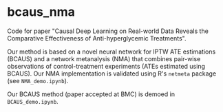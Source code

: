 # bcaus_nma
Code for paper "Causal Deep Learning on Real-world Data Reveals 
the Comparative Effectiveness of Anti-hyperglycemic 
Treatments".

Our method is based on a novel neural network for IPTW ATE estimations 
(BCAUS) and a network metanalysis (NMA) that combines pair-wise 
observations of control-treatment experiments (ATEs estimated using BCAUS). 
Our NMA implementation is validated using R's `netmeta` package 
(see `NMA_demo.ipynb`).

Our BCAUS method (paper accepted at BMC) is demoed in `BCAUS_demo.ipynb`.
